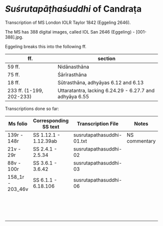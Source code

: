 # *Suśrutapāṭhaśuddhi* of Candraṭa 

Transcription of  MS London IOLR Taylor 1842 (Eggeling 2646).

The MS has 388 digital images, called IOL San 2646 (Eggeling) - [001-388].jpg.

Eggeling breaks this into the following ff.



| ff. |section |
|---|---|
| 59 ff. |Nidānasthāna|
|75 ff.| Śārīrasthāna|
|18 ff. |Sūtrasthāna, adhyāyas 6.12 and 6.13|
|233 ff. (1-199, 202-233) | Uttaratantra, lacking 6.24.29 - 6.27.7 and adhyāya 6.55 |



Transcriptions done so far:



| Ms folio         | Corresponding SS text | Transcription File        | Notes         |      |      |
| ---------------- | --------------------- | ------------------------- | ------------- | ---- | ---- |
| 139r - 148r      | SS 1.12.1 - 1.12.39ab | susrutapathasuddhi-01.txt | NS commentary |      |      |
| 21v - 29r        | SS 2.4.1 - 2.5.34     | susrutapathasuddhi-02     |               |      |      |
| 88v - 100r       | SS 3.6.1 - 3.6.42     | susrutapathasuddhi-03     |               |      |      |
| 158_1r - 203_46v | SS 6.1.1 - 6.18.106   | susrutapathasuddhi-06     |               |      |      |
|                  |                       |                           |               |      |      |
|                  |                       |                           |               |      |      |
|                  |                       |                           |               |      |      |
|                  |                       |                           |               |      |      |
|                  |                       |                           |               |      |      |
|                  |                       |                           |               |      |      |
|                  |                       |                           |               |      |      |
|                  |                       |                           |               |      |      |
|                  |                       |                           |               |      |      |
|                  |                       |                           |               |      |      |
|                  |                       |                           |               |      |      |
|                  |                       |                           |               |      |      |
|                  |                       |                           |               |      |      |
|                  |                       |                           |               |      |      |
|                  |                       |                           |               |      |      |

